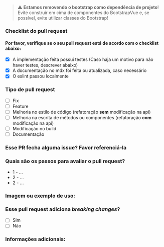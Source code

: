 > :warning: **Estamos removendo o bootstrap como dependência de projeto**! Evite construir em cima de componentes do BootstrapVue e, se possível, evite utilizar classes do Bootstrap!

### Checklist do pull request

#### Por favor, verifique se o seu pull request está de acordo com o checklist abaixo:

-   [x] A implementação feita possui testes (Caso haja um motivo para não haver testes, descrever abaixo)
-   [x] A documentação no mdx foi feita ou atualizada, caso necessário
-   [x] O eslint passou localmente

### Tipo de pull request

-   [ ] Fix
-   [ ] Feature
-   [ ] Melhoria no estilo de código (refatoração **sem** modificação na api)
-   [ ] Melhoria na escrita de métodos ou componentes (refatoração **com** modificação na api)
-   [ ] Modificação no build
-   [ ] Documentação

### Esse PR fecha alguma issue? Favor referenciá-la
<!-- Utilize o formato Closes: #numero da issue (Ex.: Closes #319) -->


### Quais são os passos para avaliar o pull request?
- 1 - ...
- 2 - ...
- 2 - ...

### Imagem ou exemplo de uso:


### Esse pull request adiciona _breaking changes_?

-   [ ] Sim
-   [ ] Não

### Informações adicionais:
